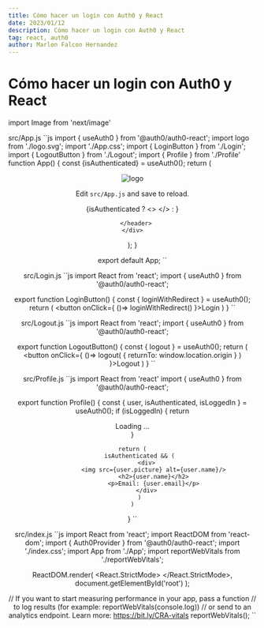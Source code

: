 ```yaml
---
title: Cómo hacer un login con Auth0 y React
date: 2023/01/12
description: Cómo hacer un login con Auth0 y React
tag: react, auth0
author: Marlon Falcon Hernandez
---
```


# Cómo hacer un login con Auth0 y React
import Image from 'next/image'

src/App.js
``js
import { useAuth0 } from '@auth0/auth0-react';
import logo from './logo.svg';
import './App.css';
import { LoginButton } from './Login';
import { LogoutButton } from './Logout';
import { Profile } from './Profile'
function App() {
  const {isAuthenticated} = useAuth0();
  return (
    <div className="App">
      <header className="App-header">
        <img src={logo} className="App-logo" alt="logo" />
        <p>
          Edit <code>src/App.js</code> and save to reload.
        </p>
        {isAuthenticated ? <>
          <Profile/>
          <LogoutButton/>
        </> : <LoginButton/> }
        
      </header>
    </div>
  );
}

export default App;
``

src/Login.js
``js
import React from 'react';
import { useAuth0 } from '@auth0/auth0-react';

export  function LoginButton() {
    const { loginWithRedirect } = useAuth0(); 
    return (
        <button onClick={ ()=> loginWithRedirect() }>Login</button>
    )
}
``

src/Logout.js
``js
import React from 'react';
import { useAuth0 } from '@auth0/auth0-react';

export function LogoutButton() {
    const { logout } = useAuth0(); 
    return (
        <button onClick={ ()=> logout( { returnTo: window.location.origin } ) }>Logout</button>
    )
}
``

src/Profile.js
``js
import React from 'react'
import { useAuth0 } from '@auth0/auth0-react';

export function Profile() {
    const { user, isAuthenticated, isLoggedIn  } = useAuth0();
    if (isLoggedIn) {
        return <div>Loading ...</div>
    }

    return (
        isAuthenticated && (
            <div>
                <img src={user.picture} alt={user.name}/>
                <h2>{user.name}</h2>
                <p>Email: {user.email}</p>
            </div>
        )
    )
}
``

src/index.js
``js
import React from 'react';
import ReactDOM from 'react-dom';
import { Auth0Provider } from '@auth0/auth0-react';
import './index.css';
import App from './App';
import reportWebVitals from './reportWebVitals';

ReactDOM.render(
  <React.StrictMode>
    <Auth0Provider domain="dev-40-iyrrx.us.auth0.com" clientId="8fT7Vimeg61ZdWesiio1IFN68wIJLip1"
      redirectUri={window.location.origin}
    >
      <App />
    </Auth0Provider>
  </React.StrictMode>,
  document.getElementById('root')
);

// If you want to start measuring performance in your app, pass a function
// to log results (for example: reportWebVitals(console.log))
// or send to an analytics endpoint. Learn more: https://bit.ly/CRA-vitals
reportWebVitals();
``
